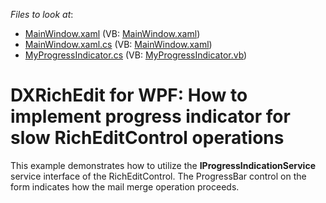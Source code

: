<!-- default file list -->
*Files to look at*:

* [MainWindow.xaml](./CS/MainWindow.xaml) (VB: [MainWindow.xaml](./VB/MainWindow.xaml))
* [MainWindow.xaml.cs](./CS/MainWindow.xaml.cs) (VB: [MainWindow.xaml](./VB/MainWindow.xaml))
* [MyProgressIndicator.cs](./CS/MyProgressIndicator.cs) (VB: [MyProgressIndicator.vb](./VB/MyProgressIndicator.vb))
<!-- default file list end -->
# DXRichEdit for WPF: How to implement progress indicator for slow RichEditControl operations


<p>This example demonstrates how to utilize the <strong>IProgressIndicationService </strong>service interface of the RichEditControl. The ProgressBar control on the form indicates how the mail merge operation proceeds.</p><br />


<br/>


